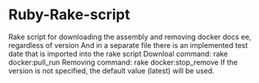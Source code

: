 # Ruby-Rake-script
Rake script for downloading the assembly and removing docker docs ee, regardless of version
And in a separate file there is an implemented test date that is imported into the rake script
Downloal command: rake docker:pull_run
Removing command: rake docker:stop_remove
If the version is not specified, the default value (latest) will be used.
